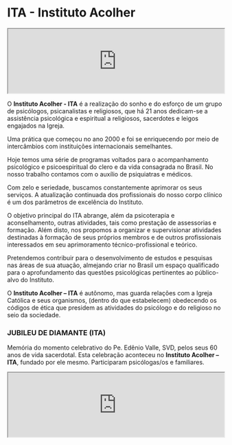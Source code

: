 # ITA - Instituto Acolher

<div class="videoWrapper">
<iframe width="100%" src="https://www.youtube.com/embed/ba1Knhga0KQ" allow="accelerometer; autoplay; clipboard-write; encrypted-media; gyroscope; picture-in-picture" allowfullscreen></iframe>
</div>

O **Instituto Acolher - ITA** é a realização do sonho e do esforço de um grupo
de psicólogos, psicanalistas e religiosos, que há 21 anos dedicam-se
a assistência psicológica e espiritual a religiosos, sacerdotes e leigos
engajados na Igreja.

Uma prática que começou no ano 2000 e foi se enriquecendo por meio de
intercâmbios com instituições internacionais semelhantes.

Hoje temos uma série de programas voltados para o acompanhamento psicológico
e psicoespiritual do clero e da vida consagrada no Brasil. No nosso trabalho
contamos com o auxílio de psiquiatras e médicos.

Com zelo e seriedade, buscamos constantemente aprimorar os seus serviços.
A atualização continuada dos profissionais do nosso corpo clínico é um dos
parâmetros de excelência do Instituto.

O objetivo principal do ITA abrange, além da psicoterapia e aconselhamento,
outras atividades, tais como prestação de assessorias e formação. Além disto,
nos propomos a organizar e supervisionar atividades destinadas à formação de
seus próprios membros e de outros profissionais interessados em seu
aprimoramento técnico-profissional e teórico. 

Pretendemos contribuir para o desenvolvimento de estudos e pesquisas nas áreas
de sua atuação, almejando criar no Brasil um espaço qualificado para
o aprofundamento das questões psicológicas pertinentes ao público-alvo do
Instituto.

O **Instituto Acolher – ITA** é autônomo, mas guarda relações com a Igreja Católica
e seus organismos, (dentro do que estabelecem) obedecendo os códigos de ética
que presidem as atividades do psicólogo e do religioso no seio da sociedade.

### JUBILEU DE DIAMANTE (ITA)

Memória do momento celebrativo do Pe. Edênio Valle, SVD, pelos seus 60 anos de
vida sacerdotal. Esta celebração aconteceu no **Instituto Acolher – ITA**, fundado
por ele mesmo. Participaram psicólogas/os e familiares.

<div class="videoWrapper">
<iframe width="100%" src="https://youtu.be/QG-oEmVYmiM" allow="accelerometer; autoplay; clipboard-write; encrypted-media; gyroscope; picture-in-picture" allowfullscreen></iframe>
</div>
